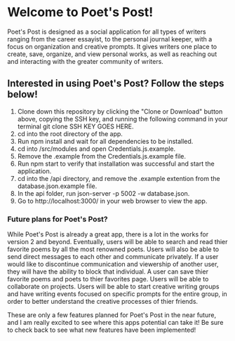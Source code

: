 # Welcome to Poet's Post!

Poet's Post is designed as a social application for all types of writers ranging from the career essayist, to the personal journal keeper, with a focus on organization and creative prompts. It gives writers one place to create, save, organize, and view personal works, as well as reaching out and interacting with the greater community of writers.

## Interested in using Poet's Post? Follow the steps below!

1. Clone down this repository by clicking the "Clone or Download" button above, copying the SSH key, and running the following command in your terminal git clone SSH KEY GOES HERE.
1. cd into the root directory of the app.
1. Run npm install and wait for all dependencies to be installed.
1. cd into /src/modules and open Credentials.js.example.
1. Remove the .example from the Credentials.js.example file.
1. Run npm start to verify that installation was successful and start the application.
1. cd into the /api directory, and remove the .example extention from the database.json.example file.
1. In the api folder, run json-server -p 5002 -w database.json.
1. Go to http://localhost:3000/ in your web browser to view the app.

### Future plans for Poet's Post?

While Poet's Post is already a great app, there is a lot in the works for version 2 and beyond.
Eventually, users will be able to search and read thier favorite poems by all the most renowned poets. Users will also be able to send direct messages to each other and communicate privately. If a user would like to discontinue communication and viewership of another user, they will have the ability to block that individual. A user can save thier favorite poems and poets to thier favorites page. Users will be able to collaborate on projects. Users will be able to start creative writing groups and have writing events focused on specific prompts for the entire group, in order to better understand the creative processes of thier friends.

These are only a few features planned for Poet's Post in the near future, and I am really excited to see where this apps potential can take it!
Be sure to check back to see what new features have been implemented!
